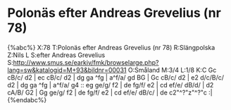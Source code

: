 # Polonäs efter Andreas Grevelius (nr 78)

{%abc%}
X:78
T:Polonäs efter Andreas Grevelius (nr 78)
R:Slängpolska
Z:Nils L
S:efter Andreas Grevelius
S:http://www.smus.se/earkiv/fmk/browselarge.php?lang=sw&katalogid=M+93&bildnr=00031
O:Småland
M:3/4
L:1/8
K:C
Gc cB/c/ d2 | ec cB/c/ d2 | dg ga ^fg | a^f/a/ gd BG |
Gc cB/c/ d2 | e2 d/c/B/c/ d2 | dg ga ^fg | a^f/a/ g4 ::
eg ge/g/ f2 | de fg/f/ e2 | cd ef/e/ dB/d/ | d2 cA/B/ G2 |
Gg ge/g/ f2 | de fg/f/ e2 | cd ef/e/ dB/c/ | de c2"^?"z"^?"c :|
{%endabc%}
